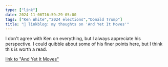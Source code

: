 ```yaml
---
type: ["link"]
date: 2024-11-06T16:59:29-05:00
tags: ["Ken White","2024 elections","Donald Trump"]
title: "🔗 linkblog: my thoughts on 'And Yet It Moves'"
---
```

I don't agree with Ken on everything, but I always appreciate his perspective. I could quibble about some of his finer points here, but I think this is worth a read.

[link to "And Yet It Moves"](https://www.popehat.com/p/and-yet-it-moves)

